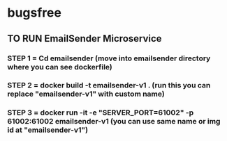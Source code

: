 # bugsfree

## TO RUN EmailSender Microservice

### STEP 1 = Cd emailsender (move into emailsender directory where you can see dockerfile)
### STEP 2 = docker build -t emailsender-v1 .  (run this you can replace "emailsender-v1" with custom name)
### STEP 3 = docker run -it -e "SERVER_PORT=61002" -p 61002:61002 emailsender-v1 (you can use same name or img id at "emailsender-v1")
